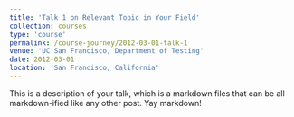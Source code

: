 ```yaml
---
title: 'Talk 1 on Relevant Topic in Your Field'
collection: courses
type: 'course'
permalink: /course-journey/2012-03-01-talk-1
venue: 'UC San Francisco, Department of Testing'
date: 2012-03-01
location: 'San Francisco, California'
---
```


This is a description of your talk, which is a markdown files that can be all markdown-ified like any other post. Yay markdown!
